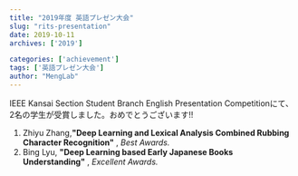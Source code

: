 ```yaml
---
title: "2019年度 英語プレゼン大会"
slug: "rits-presentation"
date: 2019-10-11
archives: ['2019']

categories: ['achievement']
tags: ['英語プレゼン大会']
author: "MengLab"
---
```

IEEE Kansai Section Student Branch English Presentation Competitionにて、2名の学生が受賞しました。おめでとうございます!!

1. Zhiyu Zhang,**"Deep Learning and Lexical Analysis Combined Rubbing Character Recognition"** , *Best Awards.*
1. Bing Lyu, **"Deep Learning based Early Japanese Books Understanding"** , *Excellent Awards.*
